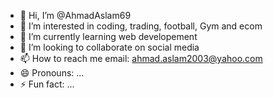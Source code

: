 - 👋 Hi, I’m @AhmadAslam69
- 👀 I’m interested in coding, trading, football, Gym and ecom 
- 🌱 I’m currently learning web developement
- 💞️ I’m looking to collaborate on social media
- 📫 How to reach me email: ahmad.aslam2003@yahoo.com
- 😄 Pronouns: ...
- ⚡ Fun fact: ...

<!---
AhmadAslam69/AhmadAslam69 is a ✨ special ✨ repository because its `README.md` (this file) appears on your GitHub profile.
You can click the Preview link to take a look at your changes.
--->
